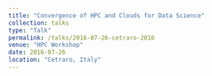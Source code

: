 ```yaml
---
title: "Convergence of HPC and Clouds for Data Science"
collection: talks
type: "Talk"
permalink: /talks/2016-07-26-cetraro-2016
venue: "HPC Workshop"
date: 2016-07-26
location: "Cetraro, Italy"
---
```

